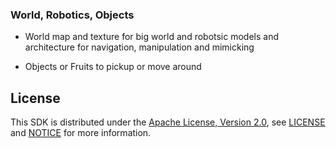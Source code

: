 ### World, Robotics, Objects

- World map and texture for big world and robotsic models and architecture for navigation, manipulation and mimicking

- Objects or Fruits to pickup or move around 

## License
This SDK is distributed under the [Apache License, Version 2.0](https://www.apache.org/licenses/LICENSE-2.0), see [LICENSE](https://github.com/RonaldsonBellande/robots_worlds_objects/blob/master/LICENSE) and [NOTICE](https://github.com/RonaldsonBellande/robots_worlds_objects/blob/master/LICENSE) for more information.
